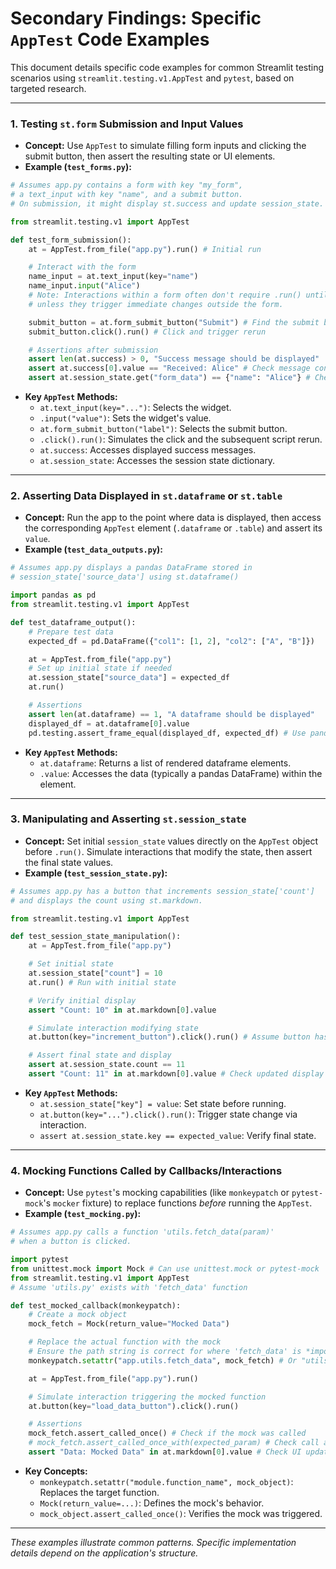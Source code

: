 # Secondary Findings: Specific `AppTest` Code Examples

This document details specific code examples for common Streamlit testing scenarios using `streamlit.testing.v1.AppTest` and `pytest`, based on targeted research.

---

### 1. Testing `st.form` Submission and Input Values

*   **Concept:** Use `AppTest` to simulate filling form inputs and clicking the submit button, then assert the resulting state or UI elements.
*   **Example (`test_forms.py`):**

```python
# Assumes app.py contains a form with key "my_form",
# a text_input with key "name", and a submit button.
# On submission, it might display st.success and update session_state.

from streamlit.testing.v1 import AppTest

def test_form_submission():
    at = AppTest.from_file("app.py").run() # Initial run

    # Interact with the form
    name_input = at.text_input(key="name")
    name_input.input("Alice")
    # Note: Interactions within a form often don't require .run() until submission
    # unless they trigger immediate changes outside the form.

    submit_button = at.form_submit_button("Submit") # Find the submit button by label
    submit_button.click().run() # Click and trigger rerun

    # Assertions after submission
    assert len(at.success) > 0, "Success message should be displayed"
    assert at.success[0].value == "Received: Alice" # Check message content
    assert at.session_state.get("form_data") == {"name": "Alice"} # Check state update
```

*   **Key `AppTest` Methods:**
    *   `at.text_input(key="...")`: Selects the widget.
    *   `.input("value")`: Sets the widget's value.
    *   `at.form_submit_button("label")`: Selects the submit button.
    *   `.click().run()`: Simulates the click and the subsequent script rerun.
    *   `at.success`: Accesses displayed success messages.
    *   `at.session_state`: Accesses the session state dictionary.

---

### 2. Asserting Data Displayed in `st.dataframe` or `st.table`

*   **Concept:** Run the app to the point where data is displayed, then access the corresponding `AppTest` element (`.dataframe` or `.table`) and assert its `value`.
*   **Example (`test_data_outputs.py`):**

```python
# Assumes app.py displays a pandas DataFrame stored in
# session_state['source_data'] using st.dataframe()

import pandas as pd
from streamlit.testing.v1 import AppTest

def test_dataframe_output():
    # Prepare test data
    expected_df = pd.DataFrame({"col1": [1, 2], "col2": ["A", "B"]})

    at = AppTest.from_file("app.py")
    # Set up initial state if needed
    at.session_state["source_data"] = expected_df
    at.run()

    # Assertions
    assert len(at.dataframe) == 1, "A dataframe should be displayed"
    displayed_df = at.dataframe[0].value
    pd.testing.assert_frame_equal(displayed_df, expected_df) # Use pandas testing utility
```

*   **Key `AppTest` Methods:**
    *   `at.dataframe`: Returns a list of rendered dataframe elements.
    *   `.value`: Accesses the data (typically a pandas DataFrame) within the element.

---

### 3. Manipulating and Asserting `st.session_state`

*   **Concept:** Set initial `session_state` values directly on the `AppTest` object before `.run()`. Simulate interactions that modify the state, then assert the final state values.
*   **Example (`test_session_state.py`):**

```python
# Assumes app.py has a button that increments session_state['count']
# and displays the count using st.markdown.

from streamlit.testing.v1 import AppTest

def test_session_state_manipulation():
    at = AppTest.from_file("app.py")

    # Set initial state
    at.session_state["count"] = 10
    at.run() # Run with initial state

    # Verify initial display
    assert "Count: 10" in at.markdown[0].value

    # Simulate interaction modifying state
    at.button(key="increment_button").click().run() # Assume button has key="increment_button"

    # Assert final state and display
    assert at.session_state.count == 11
    assert "Count: 11" in at.markdown[0].value # Check updated display
```

*   **Key `AppTest` Methods:**
    *   `at.session_state["key"] = value`: Set state before running.
    *   `at.button(key="...").click().run()`: Trigger state change via interaction.
    *   `assert at.session_state.key == expected_value`: Verify final state.

---

### 4. Mocking Functions Called by Callbacks/Interactions

*   **Concept:** Use `pytest`'s mocking capabilities (like `monkeypatch` or `pytest-mock`'s `mocker` fixture) to replace functions *before* running the `AppTest`.
*   **Example (`test_mocking.py`):**

```python
# Assumes app.py calls a function 'utils.fetch_data(param)'
# when a button is clicked.

import pytest
from unittest.mock import Mock # Can use unittest.mock or pytest-mock
from streamlit.testing.v1 import AppTest
# Assume 'utils.py' exists with 'fetch_data' function

def test_mocked_callback(monkeypatch):
    # Create a mock object
    mock_fetch = Mock(return_value="Mocked Data")

    # Replace the actual function with the mock
    # Ensure the path string is correct for where 'fetch_data' is *imported* or defined in app.py
    monkeypatch.setattr("app.utils.fetch_data", mock_fetch) # Or "utils.fetch_data" if imported directly

    at = AppTest.from_file("app.py").run()

    # Simulate interaction triggering the mocked function
    at.button(key="load_data_button").click().run()

    # Assertions
    mock_fetch.assert_called_once() # Check if the mock was called
    # mock_fetch.assert_called_once_with(expected_param) # Check call arguments if needed
    assert "Data: Mocked Data" in at.markdown[0].value # Check UI update based on mock return
```

*   **Key Concepts:**
    *   `monkeypatch.setattr("module.function_name", mock_object)`: Replaces the target function.
    *   `Mock(return_value=...)`: Defines the mock's behavior.
    *   `mock_object.assert_called_once()`: Verifies the mock was triggered.

---
*These examples illustrate common patterns. Specific implementation details depend on the application's structure.*